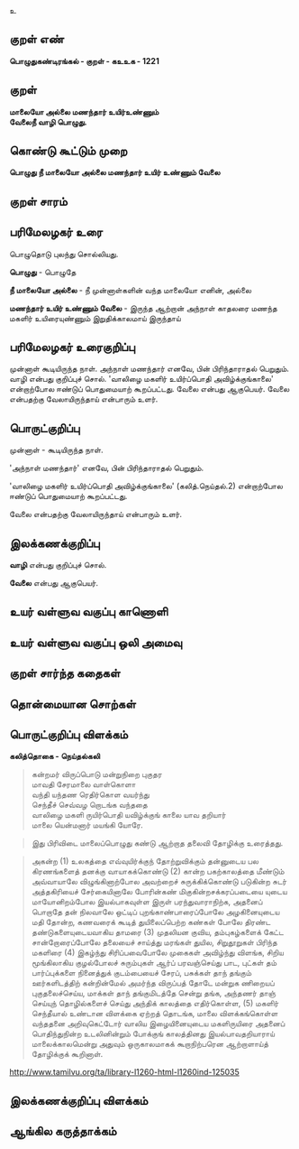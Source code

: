 உ

## குறள் எண் 

**பொழுதுகண்டிரங்கல் - குறள் - கஉஉக - 1221**

## குறள் 

**மாலையோ அல்லை மணந்தார் உயிர்உண்ணும்  
வேலைநீ வாழி பொழுது.** 

## கொண்டு கூட்டும் முறை

**பொழுது நீ மாலையோ அல்லை மணந்தார் உயிர் உண்ணும் வேலை**

## குறள் சாரம் 


## பரிமேலழகர் உரை

பொழுதொடு புலந்து சொல்லியது. 

**பொழுது** - பொழுதே 

**நீ மாலையோ அல்லை** - நீ முன்னாள்களின் வந்த மாலையோ எனின், அல்லை 

**மணந்தார் உயிர் உண்ணும் வேலை** - இருந்த ஆற்றான் அந்நாள் காதலரை மணந்த மகளிர் உயிரையுண்ணும் இறுதிக்காலமாய் இருந்தாய்

## பரிமேலழகர் உரைகுறிப்பு   

முன்னாள் கூடியிருந்த நாள். அந்நாள் மணந்தார் எனவே, பின் பிரிந்தாராதல் பெறுதும். வாழி என்பது குறிப்புச் சொல். 'வாலிழை மகளிர் உயிர்ப்பொதி அவிழ்க்குங்காலை' என்றாற்போல ஈண்டுப் பொதுமையாற் கூறப்பட்டது. வேலை என்பது ஆகுபெயர். வேலை என்பதற்கு வேலாயிருந்தாய் என்பாரும் உளர்.

## பொருட்குறிப்பு 

முன்னாள் - கூடியிருந்த நாள். 

'அந்நாள் மணந்தார்' எனவே, பின் பிரிந்தாராதல் பெறுதும்.

'வாலிழை மகளிர் உயிர்ப்பொதி அவிழ்க்குங்காலை' (கலித்.நெய்தல்.2) என்றாற்போல ஈண்டுப் பொதுமையாற் கூறப்பட்டது. 

வேலை என்பதற்கு வேலாயிருந்தாய் என்பாரும் உளர்.

## இலக்கணக்குறிப்பு  

**வாழி** என்பது குறிப்புச் சொல்.

**வேலை** என்பது ஆகுபெயர்.

## உயர் வள்ளுவ வகுப்பு காணொளி


## உயர் வள்ளுவ வகுப்பு ஒலி அமைவு 

 
## குறள் சார்ந்த கதைகள் 


## தொன்மையான சொற்கள்


## பொருட்குறிப்பு விளக்கம்

**கலித்தொகை - நெய்தல்கலி**

>கன்றமர் விருப்பொடு மன்றுநிறை புகுதர  
>மாவதி சேரமாலை வாள்கொளா  
>வந்தி யந்தண ரெதிர்கொள வயர்ந்து  
>செந்தீச் செவ்வழ றொடங்க வந்ததை  
>வாலிழை மகளி ருயிர்பொதி யவிழ்க்குங்
>காலை யாவ தறியார்  
>மாலை யென்மனார் மயங்கி யோரே.  

>இது பிரிவிடை மாலைப்பொழுது கண்டு ஆற்றாத தலைவி தோழிக்கு உரைத்தது.

>அகன்ற (1) உலகத்தை எவ்வுயிர்க்குந் தோற்றுவிக்கும் தன்னுடைய பல கிரணங்களைத் தனக்கு வாயாகக்கொண்டு (2) கான்ற பகற்காலத்தை மீண்டும் அவ்வாயாலே விழுங்கினாற்போல அவற்றைச் சுருக்கிக்கொண்டு படுகின்ற சுடர் அத்தகிரியைச் சேர்கையினாலே போரின்கண் மிகுகின்றசக்கரப்படையை யுடைய மாயோனிறம்போல இயல்பாகவுள்ள இருள் பரந்துவாராநிற்க, அதனைப் பொறாதே தன் நிலவாலே ஒட்டிப் புறங்காண்பாரைப்போலே அழகினையுடைய மதி தோன்ற, கணவரைக் கூடித் துயிலைப்பெற்ற கண்கள் போலே திரண்ட தண்டுகளையுடையவாகிய தாமரை (3) முதலியன குவிய, தம்புகழ்களைக் கேட்ட சான்றோரைப்போலே தலையைச் சாய்த்து மரங்கள் துயில, சிறுதூறுகள் பிரிந்த மகளிரை (4) இகழ்ந்து சிரிப்பவைபோலே முகைகள் அவிழ்ந்து விளங்க, சிறிய மூங்கிலாகிய குழல்போலச் சுரும்புகள் ஆர்ப் பரவஞ்செய்து பாட, புட்கள் தம் பார்ப்புக்களை நினைத்துக் குடம்பையைச் சேரப், பசுக்கள் தாந் தங்கும் ஊர்களிடத்திற் கன்றின்மேல் அமர்ந்த விருப்பத் தோடே மன்றுக ணிறையப் புகுதலைச்செய்ய, மாக்கள் தாந் தங்குமிடத்தே சென்று தங்க, அந்தணர் தாஞ் செய்யுந் தொழில்களைச் செய்து அந்திக் காலத்தை எதிர்கொள்ள, (5) மகளிர் செந்தீயால் உண்டான விளக்கை ஏற்றத் தொடங்க, மாலை விளக்கங்கொள்ள வந்ததனை அறிவுகெட்டோர் வாலிய இழையினையுடைய மகளிருயிரை அதனைப் பொதிந்துநின்ற உடலினின்றும் போக்குங் காலத்தினது இயல்பாவதறியாராய் மாலைக்காலமென்று அதுவும் ஒருகாலமாகக் கூறாநிற்பரென ஆற்றாளாய்த் தோழிக்குக் கூறினாள்.

http://www.tamilvu.org/ta/library-l1260-html-l1260ind-125035

## இலக்கணக்குறிப்பு விளக்கம்


## ஆங்கில கருத்தாக்கம் 


